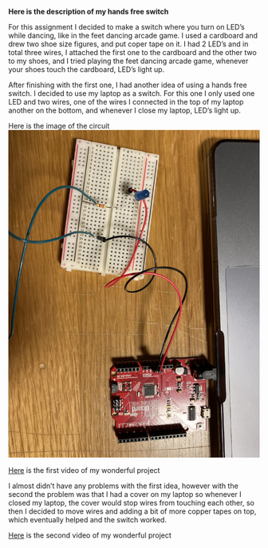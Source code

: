 **Here is the description of my hands free switch**

For this assignment I decided to make a switch where you turn on LED’s while dancing, like in the feet dancing arcade game. I used a cardboard and drew two shoe size figures, and put coper tape on it. I had 2 LED’s and in total three wires, I attached the first one to the cardboard and the other two to my shoes, and I tried playing the feet dancing arcade game, whenever your shoes touch the cardboard, LED’s light up.

After finishing with the first one, I had another idea of using a hands free switch. I decided to use my laptop as a switch. For this one I only used one LED and two wires, one of the wires I connected in the top of my laptop another on the bottom, and whenever I close my laptop, LED’s light up. 

Here is the image of the circuit
![](handsfreeswitch.png)

[Here](https://youtu.be/Ed8VjfYeGWE) is the first video of my wonderful project

I almost didn’t have any problems with the first idea, however with the second the problem was that I had a cover on my laptop so whenever I closed my laptop, the cover would stop wires from touching each other, so then I decided to move wires and adding a bit of more copper tapes on top, which eventually helped and the switch worked. 

[Here](https://youtu.be/HNtE616FWMY) is the second video of my wonderful project
